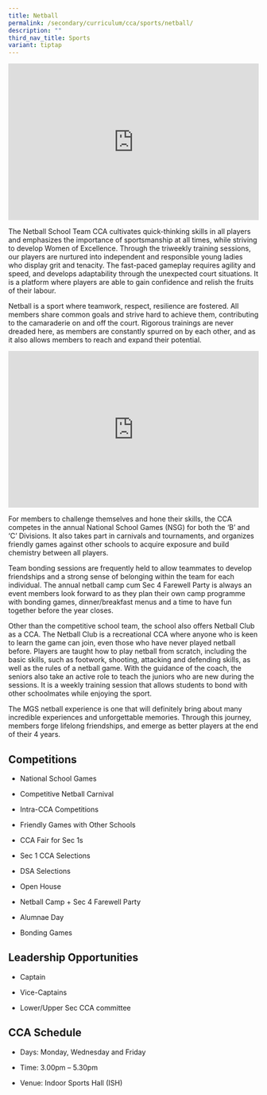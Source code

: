 ```yaml
---
title: Netball
permalink: /secondary/curriculum/cca/sports/netball/
description: ""
third_nav_title: Sports
variant: tiptap
---
```

<div class="iframe-wrapper"><iframe height="315" width="100%" allowfullscreen="true" frameborder="0" src="https://www.youtube.com/embed/vgYv_w-VamY"></iframe></div><p>The Netball School Team CCA cultivates quick-thinking skills in all players and emphasizes the importance of sportsmanship at all times, while striving to develop Women of Excellence. Through the triweekly training sessions, our players are nurtured into independent and responsible young ladies who display grit and tenacity. The fast-paced gameplay requires agility and speed, and develops adaptability through the unexpected court situations. It is a platform where players are able to gain confidence and relish the fruits of their labour.</p><p>Netball is a sport where teamwork, respect, resilience are fostered. All members share common goals and strive hard to achieve them, contributing to the camaraderie on and off the court. Rigorous trainings are never dreaded here, as members are constantly spurred on by each other, and as it also allows members to reach and expand their potential.</p><div class="iframe-wrapper"><iframe height="315" width="100%" allowfullscreen="true" frameborder="0" src="https://docs.google.com/presentation/d/e/2PACX-1vTPMJMXOQWNlI-36HZC0ZDGDMn0KETWCpmRrjQ_1UeTkNOOSXUy2HLzXrneFiBP3mql3bSHdN1kUXTd/embed?start=true&amp;loop=true&amp;delayms=3000"></iframe></div><p>For members to challenge themselves and hone their skills, the CCA competes in the annual National School Games (NSG) for both the ‘B’ and ‘C’ Divisions. It also takes part in carnivals and tournaments, and organizes friendly games against other schools to acquire exposure and build chemistry between all players.</p><p>Team bonding sessions are frequently held to allow teammates to develop friendships and a strong sense of belonging within the team for each individual. The annual netball camp cum Sec 4 Farewell Party is always an event members look forward to as they plan their own camp programme with bonding games, dinner/breakfast menus and a time to have fun together before the year closes.</p><p>Other than the competitive school team, the school also offers Netball Club as a CCA. The Netball Club is a recreational CCA where anyone who is keen to learn the game can join, even those who have never played netball before. Players are taught how to play netball from scratch, including the basic skills, such as footwork, shooting, attacking and defending skills, as well as the rules of a netball game. With the guidance of the coach, the seniors also take an active role to teach the juniors who are new during the sessions. It is a weekly training session that allows students to bond with other schoolmates while enjoying the sport.</p><p>The MGS netball experience is one that will definitely bring about many incredible experiences and unforgettable memories. Through this journey, members forge lifelong friendships, and emerge as better players at the end of their 4 years.</p><h2>Competitions</h2><ul data-tight="true" class="tight"><li><p>National School Games</p></li><li><p>Competitive Netball Carnival</p></li><li><p>Intra-CCA Competitions</p></li><li><p>Friendly Games with Other Schools</p></li><li><p>CCA Fair for Sec 1s</p></li><li><p>Sec 1 CCA Selections</p></li><li><p>DSA Selections</p></li><li><p>Open House</p></li><li><p>Netball Camp + Sec 4 Farewell Party</p></li><li><p>Alumnae Day</p></li><li><p>Bonding Games</p></li></ul><h2>Leadership Opportunities</h2><ul data-tight="true" class="tight"><li><p>Captain</p></li><li><p>Vice-Captains</p></li><li><p>Lower/Upper Sec CCA committee</p></li></ul><h2>CCA Schedule</h2><ul data-tight="true" class="tight"><li><p>Days: Monday, Wednesday and Friday</p></li><li><p>Time: 3.00pm – 5.30pm</p></li><li><p>Venue: Indoor Sports Hall (ISH)</p></li></ul><p></p>